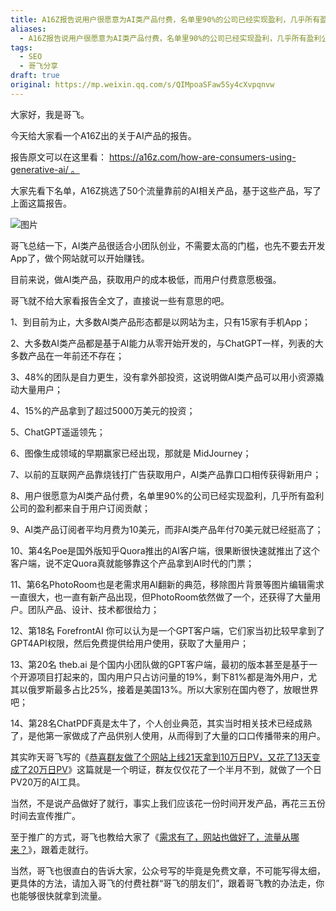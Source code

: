 ```yaml
---
title: A16Z报告说用户很愿意为AI类产品付费，名单里90%的公司已经实现盈利，几乎所有盈利公司的盈利都来自于用户订阅贡献
aliases:
  - A16Z报告说用户很愿意为AI类产品付费，名单里90%的公司已经实现盈利，几乎所有盈利公司的盈利都来自于用户订阅贡献
tags:
  - SEO
  - 哥飞分享
draft: true
original: https://mp.weixin.qq.com/s/QIMpoaSFaw5Sy4cXvpqnvw
---
```

大家好，我是哥飞。  

今天给大家看一个A16Z出的关于AI产品的报告。

报告原文可以在这里看： https://a16z.com/how-are-consumers-using-generative-ai/ 。

大家先看下名单，A16Z挑选了50个流量靠前的AI相关产品，基于这些产品，写了上面这篇报告。  

![图片](https://mmbiz.qpic.cn/sz_mmbiz_png/LBrX00GQeicveeAFuCCDO6wr0FiajU8cbyuLXKlGyP2Xe7nyAZarL6lwfWtI5hia8NroA1RYavXXtjtDf6iboZt5AQ/640?wx_fmt=png&tp=webp&wxfrom=5&wx_lazy=1&wx_co=1)

哥飞总结一下，AI类产品很适合小团队创业，不需要太高的门槛，也先不要去开发App了，做个网站就可以开始赚钱。

目前来说，做AI类产品，获取用户的成本极低，而用户付费意愿极强。

哥飞就不给大家看报告全文了，直接说一些有意思的吧。  

1、到目前为止，大多数AI类产品形态都是以网站为主，只有15家有手机App；

2、大多数AI类产品都是基于AI能力从零开始开发的，与ChatGPT一样，列表的大多数产品在一年前还不存在；

3、48%的团队是自力更生，没有拿外部投资，这说明做AI类产品可以用小资源撬动大量用户；

4、15%的产品拿到了超过5000万美元的投资；

5、ChatGPT遥遥领先；

6、图像生成领域的早期赢家已经出现，那就是 MidJourney；

7、以前的互联网产品靠烧钱打广告获取用户，AI类产品靠口口相传获得新用户；

8、用户很愿意为AI类产品付费，名单里90%的公司已经实现盈利，几乎所有盈利公司的盈利都来自于用户订阅贡献；

9、AI类产品订阅者平均月费为10美元，而非AI类产品年付70美元就已经挺高了；

10、第4名Poe是国外版知乎Quora推出的AI客户端，很果断很快速就推出了这个客户端，说不定Quora真就能够靠这个产品拿到AI时代的门票；  

11、第6名PhotoRoom也是老需求用AI翻新的典范，移除图片背景等图片编辑需求一直很大，也一直有新产品出现，但PhotoRoom依然做了一个，还获得了大量用户。团队产品、设计、技术都很给力；

12、第18名 ForefrontAI 你可以认为是一个GPT客户端，它们家当初比较早拿到了GPT4API权限，然后免费提供给用户使用，获取了大量用户；  

13、第20名 theb.ai 是个国内小团队做的GPT客户端，最初的版本甚至是基于一个开源项目打起来的，国内用户只占访问量的19%，剩下81%都是海外用户，尤其以俄罗斯最多占比25%，接着是美国13%。所以大家别在国内卷了，放眼世界吧；

14、第28名ChatPDF真是太牛了，个人创业典范，其实当时相关技术已经成熟了，是他第一家做成了产品供别人使用，从而得到了大量的口口传播带来的用户。

其实昨天哥飞写的《[恭喜群友做了个网站上线21天拿到10万日PV，又花了13天变成了20万日PV](http://mp.weixin.qq.com/s?__biz=MjM5OTIzMzYyMA==&mid=2650080168&idx=1&sn=7f837bf7410b7e483daf0f3829c24ea3&chksm=bf3f32938848bb85c1e7f74baee5cb56322649c8f6b515aba6a33fdda1166f60f315df98456a&scene=21#wechat_redirect)》这篇就是一个明证，群友仅仅花了一个半月不到，就做了一个日PV20万的AI工具。

当然，不是说产品做好了就行，事实上我们应该花一份时间开发产品，再花三五份时间去宣传推广。  

至于推广的方式，哥飞也教给大家了《[需求有了，网站也做好了，流量从哪来？](http://mp.weixin.qq.com/s?__biz=MjM5OTIzMzYyMA==&mid=2650080076&idx=1&sn=ba633cd711baa31db2cb94116a475351&chksm=bf3f32778848bb616615f902392572cbe81d840027f8e7e4dcc14b7ff98f43f8dafdbdc1b5de&scene=21#wechat_redirect)》，跟着走就行。  

当然，哥飞也很直白的告诉大家，公众号写的毕竟是免费文章，不可能写得太细，更具体的方法，请加入哥飞的付费社群“哥飞的朋友们”，跟着哥飞教的办法走，你也能够很快就拿到流量。  